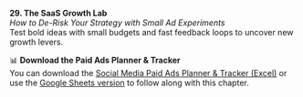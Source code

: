 **29. The SaaS Growth Lab**  
_How to De-Risk Your Strategy with Small Ad Experiments_  
Test bold ideas with small budgets and fast feedback loops to uncover new growth levers.

📊 **Download the Paid Ads Planner & Tracker**  
You can download the [Social Media Paid Ads Planner & Tracker (Excel)](../../templates/sales-and-retention/Social%20Media%20Paid%20Ads%20Planner%20%26%20Tracker.xlsx) or use the [Google Sheets version](../../templates/sales-and-retention/README.md) to follow along with this chapter.

